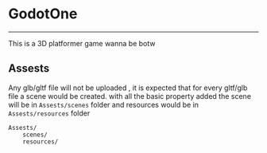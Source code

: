 # GodotOne
---

This is a 3D platformer game wanna be botw

## Assests
Any glb/gltf file will not be uploaded , it is expected that for every gltf/glb file a scene would be created. with all the basic property added
the scene will be in `Assests/scenes` folder and resources would be in `Assests/resources` folder


```
Assests/
    scenes/
    resources/

```
